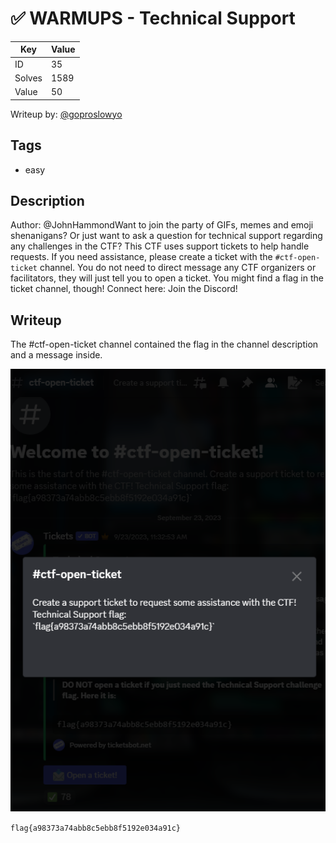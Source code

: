 # ✅ WARMUPS - Technical Support

| Key    | Value |
| ------ | ----- |
| ID     | 35    |
| Solves | 1589  |
| Value  | 50    |

Writeup by: [@goproslowyo](https://github.com/goproslowyo)

## Tags

- easy

## Description

Author: @JohnHammondWant to join the party of GIFs, memes and emoji shenanigans? Or just want to ask a question for technical support regarding any challenges in the CTF? This CTF uses support tickets to help handle requests. If you need assistance, please create a ticket with the `#ctf-open-ticket` channel. You do not need to direct message any CTF organizers or facilitators, they will just tell you to open a ticket. You might find a flag in the ticket channel, though! Connect here: Join the Discord!

## Writeup

The #ctf-open-ticket channel contained the flag in the channel description and a message inside.

![Many flags in the #ctf-open-ticket channel](./flag.png)

`flag{a98373a74abb8c5ebb8f5192e034a91c}`
